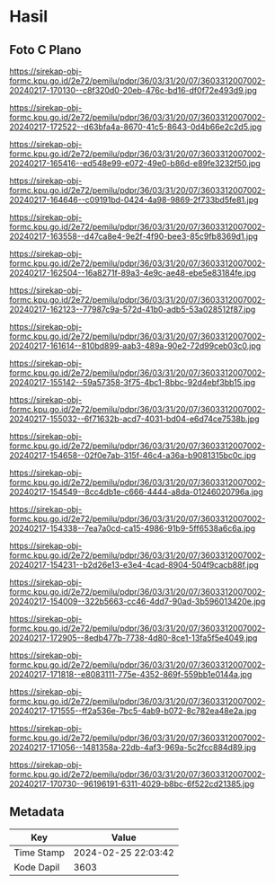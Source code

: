 # Hasil

## Foto C Plano

https://sirekap-obj-formc.kpu.go.id/2e72/pemilu/pdpr/36/03/31/20/07/3603312007002-20240217-170130--c8f320d0-20eb-476c-bd16-df0f72e493d9.jpg

https://sirekap-obj-formc.kpu.go.id/2e72/pemilu/pdpr/36/03/31/20/07/3603312007002-20240217-172522--d63bfa4a-8670-41c5-8643-0d4b66e2c2d5.jpg

https://sirekap-obj-formc.kpu.go.id/2e72/pemilu/pdpr/36/03/31/20/07/3603312007002-20240217-165416--ed548e99-e072-49e0-b86d-e89fe3232f50.jpg

https://sirekap-obj-formc.kpu.go.id/2e72/pemilu/pdpr/36/03/31/20/07/3603312007002-20240217-164646--c09191bd-0424-4a98-9869-2f733bd5fe81.jpg

https://sirekap-obj-formc.kpu.go.id/2e72/pemilu/pdpr/36/03/31/20/07/3603312007002-20240217-163558--d47ca8e4-9e2f-4f90-bee3-85c9fb8369d1.jpg

https://sirekap-obj-formc.kpu.go.id/2e72/pemilu/pdpr/36/03/31/20/07/3603312007002-20240217-162504--16a8271f-89a3-4e9c-ae48-ebe5e83184fe.jpg

https://sirekap-obj-formc.kpu.go.id/2e72/pemilu/pdpr/36/03/31/20/07/3603312007002-20240217-162123--77987c9a-572d-41b0-adb5-53a028512f87.jpg

https://sirekap-obj-formc.kpu.go.id/2e72/pemilu/pdpr/36/03/31/20/07/3603312007002-20240217-161614--810bd899-aab3-489a-90e2-72d99ceb03c0.jpg

https://sirekap-obj-formc.kpu.go.id/2e72/pemilu/pdpr/36/03/31/20/07/3603312007002-20240217-155142--59a57358-3f75-4bc1-8bbc-92d4ebf3bb15.jpg

https://sirekap-obj-formc.kpu.go.id/2e72/pemilu/pdpr/36/03/31/20/07/3603312007002-20240217-155032--6f71632b-acd7-4031-bd04-e6d74ce7538b.jpg

https://sirekap-obj-formc.kpu.go.id/2e72/pemilu/pdpr/36/03/31/20/07/3603312007002-20240217-154658--02f0e7ab-315f-46c4-a36a-b9081315bc0c.jpg

https://sirekap-obj-formc.kpu.go.id/2e72/pemilu/pdpr/36/03/31/20/07/3603312007002-20240217-154549--8cc4db1e-c666-4444-a8da-01246020796a.jpg

https://sirekap-obj-formc.kpu.go.id/2e72/pemilu/pdpr/36/03/31/20/07/3603312007002-20240217-154338--7ea7a0cd-ca15-4986-91b9-5ff6538a6c6a.jpg

https://sirekap-obj-formc.kpu.go.id/2e72/pemilu/pdpr/36/03/31/20/07/3603312007002-20240217-154231--b2d26e13-e3e4-4cad-8904-504f9cacb88f.jpg

https://sirekap-obj-formc.kpu.go.id/2e72/pemilu/pdpr/36/03/31/20/07/3603312007002-20240217-154009--322b5663-cc46-4dd7-90ad-3b596013420e.jpg

https://sirekap-obj-formc.kpu.go.id/2e72/pemilu/pdpr/36/03/31/20/07/3603312007002-20240217-172905--8edb477b-7738-4d80-8ce1-13fa5f5e4049.jpg

https://sirekap-obj-formc.kpu.go.id/2e72/pemilu/pdpr/36/03/31/20/07/3603312007002-20240217-171818--e8083111-775e-4352-869f-559bb1e0144a.jpg

https://sirekap-obj-formc.kpu.go.id/2e72/pemilu/pdpr/36/03/31/20/07/3603312007002-20240217-171555--ff2a536e-7bc5-4ab9-b072-8c782ea48e2a.jpg

https://sirekap-obj-formc.kpu.go.id/2e72/pemilu/pdpr/36/03/31/20/07/3603312007002-20240217-171056--1481358a-22db-4af3-969a-5c2fcc884d89.jpg

https://sirekap-obj-formc.kpu.go.id/2e72/pemilu/pdpr/36/03/31/20/07/3603312007002-20240217-170730--96196191-6311-4029-b8bc-6f522cd21385.jpg


## Metadata

| Key        | Value               |
| ---------- | ------------------- |
| Time Stamp | 2024-02-25 22:03:42 |
| Kode Dapil | 3603                |



